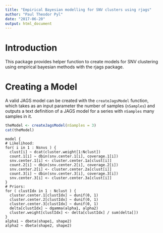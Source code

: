 ```yaml
---
title: "Empirical Bayesian modelling for SNV clusters using rjags"
author: "Paul Theodor Pyl"
date: "2017-06-20"
output: html_document
---
```


# Introduction
This package provides helper function to create models for SNV clustering using empirical bayesian methods with the rjags package.

# Creating a Model

A valid JAGS model can be created with the `createJagsModel` function, which takes as an input parameter the number of samples (`nSamples`) and outputs a text definition of a JAGS model for a series with `nSamples` many samples in it.

```r
theModel <- createJagsModel(nSamples = 3)
cat(theModel)
```

```
model {
# Likelihood:
for( i in 1 : Nsnvs ) {
  clust[i] ~ dcat(cluster.weight[1:Nclust])
  count.1[i] ~ dbin(snv.center.1[i], coverage.1[i])
  snv.center.1[i] <- cluster.center.1a[clust[i]]
  count.2[i] ~ dbin(snv.center.2[i], coverage.2[i])
  snv.center.2[i] <- cluster.center.2a[clust[i]]
  count.3[i] ~ dbin(snv.center.3[i], coverage.3[i])
  snv.center.3[i] <- cluster.center.3a[clust[i]]
}
# Priors:
for ( clustIdx in 1 : Nclust ) {
  cluster.center.1[clustIdx] ~ dunif(0, 1)
  cluster.center.2[clustIdx] ~ dunif(0, 1)
  cluster.center.3[clustIdx] ~ dunif(0, 1)
  delta[clustIdx] ~ dgamma(alpha1, alpha2)
  cluster.weight[clustIdx] <- delta[clustIdx] / sum(delta[])
}
alpha1 ~ dbeta(shape1, shape2)
alpha2 ~ dbeta(shape2, shape2)
```
